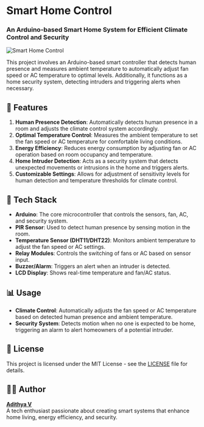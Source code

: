 # Smart Home Control

### An Arduino-based Smart Home System for Efficient Climate Control and Security

![Smart Home Control](path_to_image.png)

This project involves an Arduino-based smart controller that detects human presence and measures ambient temperature to automatically adjust fan speed or AC temperature to optimal levels. Additionally, it functions as a home security system, detecting intruders and triggering alerts when necessary.

## 🌟 Features

1. **Human Presence Detection**: Automatically detects human presence in a room and adjusts the climate control system accordingly.
2. **Optimal Temperature Control**: Measures the ambient temperature to set the fan speed or AC temperature for comfortable living conditions.
3. **Energy Efficiency**: Reduces energy consumption by adjusting fan or AC operation based on room occupancy and temperature.
4. **Home Intruder Detection**: Acts as a security system that detects unexpected movements or intrusions in the home and triggers alerts.
5. **Customizable Settings**: Allows for adjustment of sensitivity levels for human detection and temperature thresholds for climate control.

## 🚀 Tech Stack

- **Arduino**: The core microcontroller that controls the sensors, fan, AC, and security system.
- **PIR Sensor**: Used to detect human presence by sensing motion in the room.
- **Temperature Sensor (DHT11/DHT22)**: Monitors ambient temperature to adjust the fan speed or AC settings.
- **Relay Modules**: Controls the switching of fans or AC based on sensor input.
- **Buzzer/Alarm**: Triggers an alert when an intruder is detected.
- **LCD Display**: Shows real-time temperature and fan/AC status.

## 📊 Usage

- **Climate Control**: Automatically adjusts the fan speed or AC temperature based on detected human presence and ambient temperature.
- **Security System**: Detects motion when no one is expected to be home, triggering an alarm to alert homeowners of a potential intruder.

## 📜 License

This project is licensed under the MIT License - see the [LICENSE](LICENSE) file for details.

## 🧑‍💻 Author

**[Adithya V](https://github.com/itsadithyav)**  
A tech enthusiast passionate about creating smart systems that enhance home living, energy efficiency, and security.
